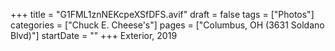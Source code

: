 +++
title = "G1FML1znNEKcpeXSfDFS.avif"
draft = false
tags = ["Photos"]
categories = ["Chuck E. Cheese's"]
pages = ["Columbus, OH (3631 Soldano Blvd)"]
startDate = ""
+++
Exterior, 2019
